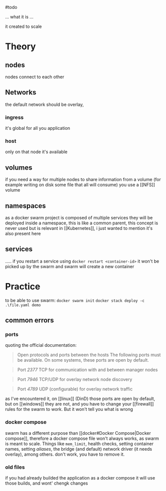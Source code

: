 #todo

... what it is ...

it created to scale
# Theory
## nodes
nodes connect to each other
## Networks
the default network should be overlay, 
### ingress
it's global for all you application
### host
only on that node it's available
## volumes
if you need a way for multiple nodes to share information from a volume (for example writing on disk some file that all will consume) you use a [[NFS]] volume 

## namespaces
as a docker swarm project is composed of multiple services they will be deployed inside a namespace, this is like a common parent, this concept is never used but is relevant in [[Kubernetes]], i just wanted to mention it's also present here 
## services
.....
if you restart a service using `docker restart <container-id>` it won't be picked up by the swarm and swarm will create a new container

# Practice
to be able to use swarm:
`docker swarm init`
`docker stack deploy -c .\file.yaml demo`

## common errors
### ports
quoting the official documentation:

>Open protocols and ports between the hosts
   The following ports must be available. On some systems, these ports are open by default.

>Port *2377* TCP for communication with and between manager nodes
  
>Port *7946* TCP/UDP for overlay network node discovery

> Port *4789* UDP (configurable) for overlay network traffic

as I've encountered it, on [[linux]] (DinD) those ports are open by default, but on [[windows]] they are not, and you have to change your [[firewall]] rules for the swarm to work. But it won't tell you what is wrong

### docker compose
swarm has a different purpose than [[docker#Docker Compose|Docker compose]], therefore a docker compose file won't always works, as swarm is meant to scale.
Things like `mem_limit`, health checks, setting container names, setting *aliases*, the bridge (and default) network driver (it needs overlay), among others. don't work, you have to remove it.

### old files
if you had already builded the application as a docker compose it will use those builds, and wont' chengk changes

